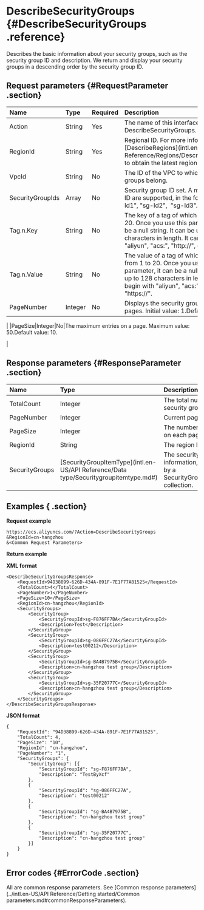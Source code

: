 # DescribeSecurityGroups {#DescribeSecurityGroups .reference}

Describes the basic information about your security groups, such as the security group ID and description. We return and display your security groups in a descending order by the security group ID.

## Request parameters {#RequestParameter .section}

|Name|Type|Required|Description|
|:---|:---|:-------|:----------|
|Action|String|Yes|The name of this interface. Value: DescribeSecurityGroups.|
|RegionId|String|Yes|Regional ID. For more information, call [DescribeRegions](intl.en-US/API Reference/Regions/DescribeRegions.md#) to obtain the latest region list.|
|VpcId|String|No|The ID of the VPC to which the security groups belong.|
|SecurityGroupIds|Array|No|Security group ID set. A maximum of 100 ID are supported, in the format of \["sg-Id1", "sg-Id2",  "sg-Id3"…\].|
|Tag.n.Key|String|No|The key of a tag of which n is from 1 to 20. Once you use this parameter, it cannot be a null string. It can be up to 64 characters in length. It cannot begin with "aliyun", "acs:", "http://", or "https://".|
|Tag.n.Value|String|No|The value of a tag of which n is a number from 1 to 20. Once you use this parameter, it can be a null string. It can be up to 128 characters in length. It cannot begin with "aliyun", "acs:", "http://", or "https://".|
|PageNumber|Integer|No|Displays the security groups on several pages. Initial value: 1.Default value: 1.

|
|PageSize|Integer|No|The maximum entries on a page. Maximum value: 50.Default value: 10.

|

## Response parameters {#ResponseParameter .section}

|Name|Type|Description|
|:---|:---|:----------|
|TotalCount|Integer|The total number of security groups.|
|PageNumber|Integer|Current page number.|
|PageSize|Integer|The number of entries on each page.|
|RegionId|String|The region ID.|
|SecurityGroups|[SecurityGroupItemType](intl.en-US/API Reference/Data type/Securitygroupitemtype.md#)|The security group information, composed by a SecurityGroupItemType collection.|

## Examples { .section}

**Request example** 

```
https://ecs.aliyuncs.com/?Action=DescribeSecurityGroups
&RegionId=cn-hangzhou
&<Common Request Parameters>
```

**Return example** 

**XML format**

```
<DescribeSecurityGroupsResponse>
    <RequestId>94D38899-626D-434A-891F-7E1F77A81525</RequestId>
    <TotalCount>4</TotalCount>
    <PageNumber>1</PageNumber>
    <PageSize>10</PageSize>
    <RegionId>cn-hangzhou</RegionId>
    <SecurityGroups>
        <SecurityGroup>
            <SecurityGroupId>sg-F876FF7BA</SecurityGroupId>
            <Description>Test</Description>
        </SecurityGroup>
        <SecurityGroup>
            <SecurityGroupId>sg-086FFC27A</SecurityGroupId>
            <Description>test00212</Description>
        </SecurityGroup>
        <SecurityGroup>
            <SecurityGroupId>sg-BA4B7975B</SecurityGroupId>
            <Description>cn-hangzhou test group</Description>
        </SecurityGroup>
        <SecurityGroup>
            <SecurityGroupId>sg-35F20777C</SecurityGroupId>
            <Description>cn-hangzhou test group</Description>
        </SecurityGroup>
    </SecurityGroups>
</DescribeSecurityGroupsResponse>
```

 **JSON format** 

```
{
    "RequestId": "94D38899-626D-434A-891F-7E1F77A81525",
    "TotalCount": 4,
    "PageSize": "10",
    "RegionId": "cn-hangzhou",
    "PageNumber": "1",
    "SecurityGroups": {
        "SecurityGroup": [{
            "SecurityGroupId": "sg-F876FF7BA",
            "Description": "TestByXcf"
        },
        {
            "SecurityGroupId": "sg-086FFC27A",
            "Description": "test00212"
        },
        {
            "SecurityGroupId": "sg-BA4B7975B",
            "Description": "cn-hangzhou test group"
        },
        {
            "SecurityGroupId": "sg-35F20777C",
            "Description": "cn-hangzhou test group"
        }]
    }
}
```

## Error codes {#ErrorCode .section}

All are common response parameters. See [Common response parameters](../intl.en-US/API Reference/Getting started/Common parameters.md#commonResponseParameters).

